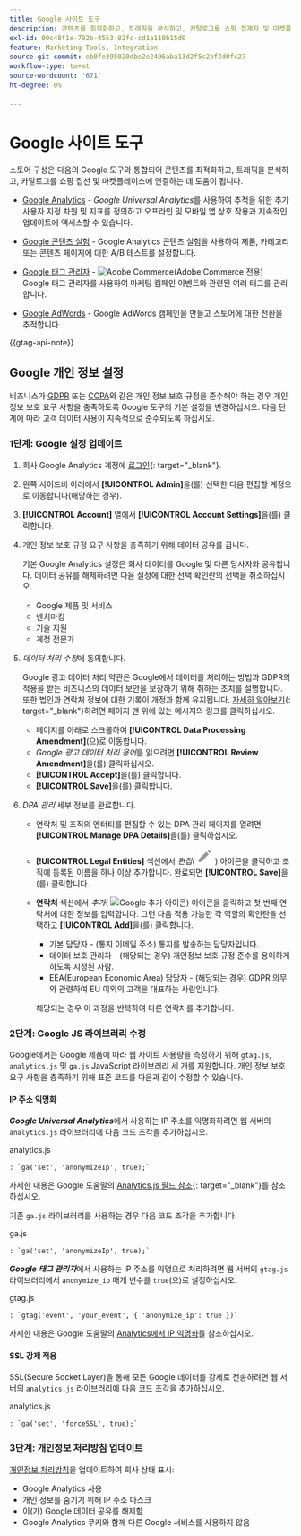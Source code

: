 ```yaml
---
title: Google 사이트 도구
description: 콘텐츠를 최적화하고, 트래픽을 분석하고, 카탈로그를 쇼핑 집계자 및 마켓플레이스에 연결하는 데 사용할 수 있는 Google 도구 통합에 대해 알아봅니다.
exl-id: 09c48f1e-792b-4553-82fc-cd1a119b15d0
feature: Marketing Tools, Integration
source-git-commit: eb0fe395020dbe2e2496aba13d2f5c2bf2d0fc27
workflow-type: tm+mt
source-wordcount: '671'
ht-degree: 0%

---
```


# Google 사이트 도구

스토어 구성은 다음의 Google 도구와 통합되어 콘텐츠를 최적화하고, 트래픽을 분석하고, 카탈로그를 쇼핑 집선 및 마켓플레이스에 연결하는 데 도움이 됩니다.

- [Google Analytics](google-analytics.md) - _Google Universal Analytics_&#x200B;를 사용하여 추적을 위한 추가 사용자 지정 차원 및 지표를 정의하고 오프라인 및 모바일 앱 상호 작용과 지속적인 업데이트에 액세스할 수 있습니다.

- [Google 콘텐츠 실험](google-content-experiments.md) - Google Analytics 콘텐츠 실험을 사용하여 제품, 카테고리 또는 콘텐츠 페이지에 대한 A/B 테스트를 설정합니다.

- [Google 태그 관리자](google-tag-manager.md) - ![Adobe Commerce](../assets/adobe-logo.svg)(Adobe Commerce 전용) Google 태그 관리자를 사용하여 마케팅 캠페인 이벤트와 관련된 여러 태그를 관리합니다.

- [Google AdWords](google-adwords.md) - Google AdWords 캠페인을 만들고 스토어에 대한 전환을 추적합니다.

{{gtag-api-note}}

## Google 개인 정보 설정

비즈니스가 [GDPR](../getting-started/compliance-gdpr.md) 또는 [CCPA](../getting-started/compliance-ccpa.md)와 같은 개인 정보 보호 규정을 준수해야 하는 경우 개인 정보 보호 요구 사항을 충족하도록 Google 도구의 기본 설정을 변경하십시오. 다음 단계에 따라 고객 데이터 사용이 지속적으로 준수되도록 하십시오.

### 1단계: Google 설정 업데이트

1. 회사 Google Analytics 계정에 [로그인][1]{: target=&quot;_blank&quot;}.

1. 왼쪽 사이드바 아래에서 **[!UICONTROL Admin]**&#x200B;을(를) 선택한 다음 편집할 계정으로 이동합니다(해당하는 경우).

1. **[!UICONTROL Account]** 열에서 **[!UICONTROL Account Settings]**&#x200B;을(를) 클릭합니다.

1. 개인 정보 보호 규정 요구 사항을 충족하기 위해 데이터 공유를 끕니다.

   기본 Google Analytics 설정은 회사 데이터를 Google 및 다른 당사자와 공유합니다. 데이터 공유를 해제하려면 다음 설정에 대한 선택 확인란의 선택을 취소하십시오.

   - Google 제품 및 서비스
   - 벤치마킹
   - 기술 지원
   - 계정 전문가

1. _데이터 처리 수정_&#x200B;에 동의합니다.

   Google 광고 데이터 처리 약관은 Google에서 데이터를 처리하는 방법과 GDPR의 적용을 받는 비즈니스의 데이터 보안을 보장하기 위해 취하는 조치를 설명합니다. 또한 법인과 연락처 정보에 대한 기록이 개정과 함께 유지됩니다. [자세히 알아보기][2]{: target=&quot;_blank&quot;}하려면 페이지 맨 위에 있는 메시지의 링크를 클릭하십시오.

   - 페이지를 아래로 스크롤하여 **[!UICONTROL Data Processing Amendment]**(으)로 이동합니다.
   - _Google 광고 데이터 처리 용어_&#x200B;를 읽으려면 **[!UICONTROL Review Amendment]**&#x200B;을(를) 클릭하십시오.
   - **[!UICONTROL Accept]**&#x200B;을(를) 클릭합니다.
   - **[!UICONTROL Save]**&#x200B;을(를) 클릭합니다.

1. _DPA 관리_ 세부 정보를 완료합니다.

   - 연락처 및 조직의 엔터티를 편집할 수 있는 DPA 관리 페이지를 열려면 **[!UICONTROL Manage DPA Details]**&#x200B;을(를) 클릭하십시오.

   - **[!UICONTROL Legal Entities]** 섹션에서 _편집_( ![Google 편집 아이콘](./assets/google-icon-edit.png) ) 아이콘을 클릭하고 조직에 등록된 이름을 하나 이상 추가합니다. 완료되면 **[!UICONTROL Save]**&#x200B;을(를) 클릭합니다.

   - **연락처** 섹션에서 _추가_( ![Google 추가 아이콘](./assets/google-icon-add.png)) 아이콘을 클릭하고 첫 번째 연락처에 대한 정보를 입력합니다. 그런 다음 적용 가능한 각 역할의 확인란을 선택하고 **[!UICONTROL Add]**&#x200B;을(를) 클릭합니다.

      - 기본 담당자 - (통지 이메일 주소) 통지를 발송하는 담당자입니다.
      - 데이터 보호 관리자 - (해당되는 경우) 개인정보 보호 규정 준수를 용이하게 하도록 지정된 사람.
      - EEA(European Economic Area) 담당자 - (해당되는 경우) GDPR 의무와 관련하여 EU 이외의 고객을 대표하는 사람입니다.

     해당되는 경우 이 과정을 반복하여 다른 연락처를 추가합니다.

### 2단계: Google JS 라이브러리 수정

Google에서는 Google 제품에 따라 웹 사이트 사용량을 측정하기 위해 `gtag.js`, `analytics.js` 및 `ga.js` JavaScript 라이브러리 세 개를 지원합니다. 개인 정보 보호 요구 사항을 충족하기 위해 표준 코드를 다음과 같이 수정할 수 있습니다.

#### IP 주소 익명화

**_Google Universal Analytics_**&#x200B;에서 사용하는 IP 주소를 익명화하려면 웹 서버의 `analytics.js` 라이브러리에 다음 코드 조각을 추가하십시오.

analytics.js

```
: `ga('set', 'anonymizeIp', true);`
```

자세한 내용은 Google 도움말의 [Analytics.js 필드 참조][3]{: target=&quot;_blank&quot;}를 참조하십시오.

기존 `ga.js` 라이브러리를 사용하는 경우 다음 코드 조각을 추가합니다.

ga.js

```
: `ga('set', 'anonymizeIp', true);`
```

**_Google 태그 관리자_**&#x200B;에서 사용하는 IP 주소를 익명으로 처리하려면 웹 서버의 `gtag.js` 라이브러리에서 `anonymize_ip` 매개 변수를 `true`(으)로 설정하십시오.

gtag.js

```
: `gtag('event', 'your_event', { 'anonymize_ip': true })`
```

자세한 내용은 Google 도움말의 [Analytics에서 IP 익명화][4]를 참조하십시오.

#### SSL 강제 적용

SSL(Secure Socket Layer)을 통해 모든 Google 데이터를 강제로 전송하려면 웹 서버의 `analytics.js` 라이브러리에 다음 코드 조각을 추가하십시오.

analytics.js

```
: `ga('set', 'forceSSL', true);`
```

### 3단계: 개인정보 처리방침 업데이트

[개인정보 처리방침](../getting-started/privacy-policy.md)을 업데이트하여 회사 상태 표시:

- Google Analytics 사용
- 개인 정보를 숨기기 위해 IP 주소 마스크
- 이(가) Google 데이터 공유를 해제함
- Google Analytics 쿠키와 함께 다른 Google 서비스를 사용하지 않음

[1]: https://www.google.com/analytics/
[2]: https://support.google.com/analytics/answer/3379636
[3]: https://developers.google.com/analytics/devguides/collection/analyticsjs/field-reference
[4]: https://support.google.com/analytics/answer/2763052
